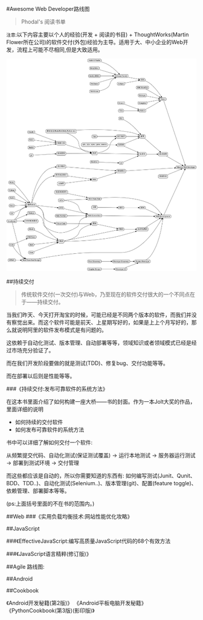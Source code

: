 #Awesome Web Developer路线图

> Phodal's 阅读书单

``注意``:以下内容主要以个人的经验(开发 + 阅读的书目) + ThoughtWorks(Martin Flower所在公司)的软件交付(外包)经验为主导。适用于大、中小企业的Web开发，流程上可能不尽相同,但是大致适用。


![Awesome Web Developer](tree.jpg)

##持续交付

> 传统软件交付(一次交付)与Web，乃至现在的软件交付很大的一个不同点在于——持续交付。

当我们昨天、今天打开淘宝的时候，可能已经是不同两个版本的软件，而我们并没有察觉出来。而这个软件可能是前天、上星期写好的，如果是上上个月写好的，那么就说明阿里的软件发布模式是有问题的。

这依赖于自动化测试、版本管理、自动部署等等，领域知识或者领域模式已经是经过市场充分验证了。

而在我们开发阶段要做的就是测试(TDD)、修复bug、交付功能等等。

而在部署以后则是性能等等。

###《持续交付:发布可靠软件的系统方法》

在这本书里面介绍了如何构建一座大桥——书的封面。作为一本Jolt大奖的作品，里面详细的说明

 - 如何持续的交付软件
 - 如何发布可靠软件的系统方法

书中可以详细了解如何交付一个软件: 

从频繁提交代码、自动化测试(保证测试覆盖) -> 运行本地测试 -> 服务器运行测试 -> 部署到测试环境 -> 交付管理

而这些都应该是自动的，所以你需要知道的东西有: 如何编写测试(Junit、Qunit、BDD、TDD..)、自动化测试(Selenium..)、版本管理(git)、配置(feature toggle)、依赖管理、部署脚本等等。

(ps:上面括号里面的不在书的范围内。)

##Web
###《实用负载均衡技术:网站性能优化攻略》

>

##JavaScript

###《EffectiveJavaScript:编写高质量JavaScript代码的68个有效方法

>

###《JavaScript语言精粹(修订版)》

##Agile
路线图:



##Android


##Cookbook
	
《Android开发秘籍(第2版)》
《Android平板电脑开发秘籍》
《PythonCookbook(第3版)(影印版)》